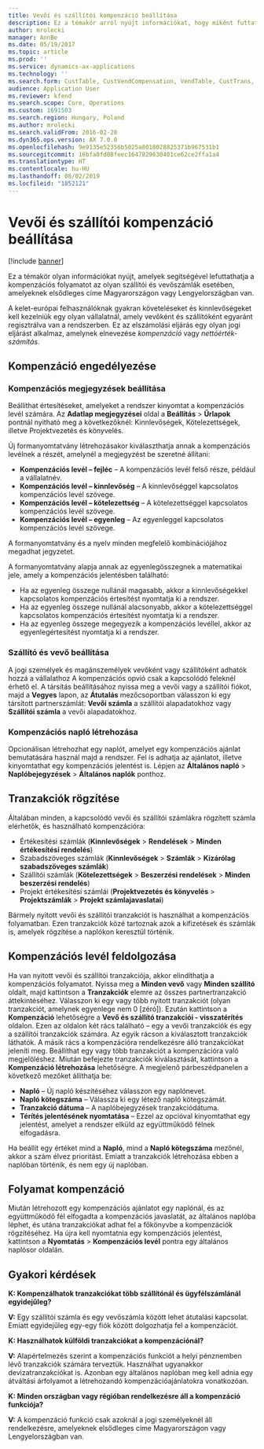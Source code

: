 ```yaml
---
title: Vevői és szállítói kompenzáció beállítása
description: Ez a témakör arról nyújt információkat, hogy miként futtathat kompenzációs folyamatot az olyan szállítói és vevőszámlák esetében, amelyeknek elsődleges címe Magyarországon vagy Lengyelországban van.
author: mrolecki
manager: AnnBe
ms.date: 05/19/2017
ms.topic: article
ms.prod: ''
ms.service: dynamics-ax-applications
ms.technology: ''
ms.search.form: CustTable, CustVendCompensation, VendTable, CustTrans, VendTrans
audience: Application User
ms.reviewer: kfend
ms.search.scope: Core, Operations
ms.custom: 1691503
ms.search.region: Hungary, Poland
ms.author: mrolecki
ms.search.validFrom: 2016-02-28
ms.dyn365.ops.version: AX 7.0.0
ms.openlocfilehash: 9e9135e52356b5025a8018028825371b967531b1
ms.sourcegitcommit: 16bfa0fd08feec1647829630401ce62ce2ffa1a4
ms.translationtype: HT
ms.contentlocale: hu-HU
ms.lasthandoff: 08/02/2019
ms.locfileid: "1852121"
---
```

# <a name="set-up-customer-and-vendor-compensation"></a>Vevői és szállítói kompenzáció beállítása

[!include [banner](../includes/banner.md)]

Ez a témakör olyan információkat nyújt, amelyek segítségével lefuttathatja a kompenzációs folyamatot az olyan szállítói és vevőszámlák esetében, amelyeknek elsődleges címe Magyarországon vagy Lengyelországban van.

A kelet-európai felhasználóknak gyakran követeléseket és kinnlevőségeket kell kezelniük egy olyan vállalatnál, amely vevőként és szállítóként egyaránt regisztrálva van a rendszerben. Ez az elszámolási eljárás egy olyan jogi eljárást alkalmaz, amelynek elnevezése *kompenzáció* vagy *nettóérték-számítás*. 

## <a name="enabling-compensation"></a>Kompenzáció engedélyezése

### <a name="set-up-compensation-notes"></a>Kompenzációs megjegyzések beállítása
Beállíthat értesítéseket, amelyeket a rendszer kinyomtat a kompenzációs levél számára. Az **Adatlap megjegyzései** oldal a **Beállítás** > **Űrlapok** pontnál nyitható meg a következőknél: Kinnlevőségek, Kötelezettségek, illetve Projektvezetés és könyvelés.

Új formanyomtatvány létrehozásakor kiválaszthatja annak a kompenzációs levélnek a részét, amelynél a megjegyzést be szeretné állítani:

 - **Kompenzációs levél – fejléc** – A kompenzációs levél felső része, például a vállalatnév.
 - **Kompenzációs levél – kinnlevőség** – A kinnlevőséggel kapcsolatos kompenzációs levél szövege.
 - **Kompenzációs levél – kötelezettség** – A kötelezettséggel kapcsolatos kompenzációs levél szövege.
 - **Kompenzációs levél – egyenleg** – Az egyenleggel kapcsolatos kompenzációs levél szövege.

A formanyomtatvány és a nyelv minden megfelelő kombinációjához megadhat jegyzetet.

A formanyomtatvány alapja annak az egyenlegösszegnek a matematikai jele, amely a kompenzációs jelentésben található:

- Ha az egyenleg összege nullánál magasabb, akkor a kinnlevőségekkel kapcsolatos kompenzációs értesítést nyomtatja ki a rendszer.
- Ha az egyenleg összege nullánál alacsonyabb, akkor a kötelezettséggel kapcsolatos kompenzációs értesítést nyomtatja ki a rendszer.
- Ha az egyenleg összege megegyezik a kompenzációs levéllel, akkor az egyenlegértesítést nyomtatja ki a rendszer.

### <a name="set-up-a-vendor-and-a-customer"></a>Szállító és vevő beállítása
A jogi személyek és magánszemélyek vevőként vagy szállítóként adhatók hozzá a vállalathoz A kompenzációs opvió csak a kapcsolódó feleknél érhető el. A társítás beállításához nyissa meg a vevői vagy a szállítói fiókot, majd a **Vegyes** lapon, az **Átutalás** mezőcsoportban válasszon ki egy társított partnerszámlát: **Vevői számla** a szállítói alapadatokhoz vagy **Szállítói számla** a vevői alapadatokhoz.

### <a name="create-a-compensation-journal"></a>Kompenzációs napló létrehozása
Opcionálisan létrehozhat egy naplót, amelyet egy kompenzációs ajánlat bemutatására használ majd a rendszer. Fel is adhatja az ajánlatot, illetve kinyomtathat egy kompenzációs jelentést is. Lépjen az **Általános napló** > **Naplóbejegyzések** > **Általános naplók** ponthoz.

## <a name="record-transactions"></a>Tranzakciók rögzítése
Általában minden, a kapcsolódó vevői és szállítói számlákra rögzített számla elérhetők, és használható kompenzációra: 

 - Értékesítési számlák (**Kinnlevőségek** > **Rendelések** > **Minden értékesítési rendelés**)
 - Szabadszöveges számlák (**Kinnlevőségek** > **Számlák** > **Kizárólag szabadszöveges számlák**)
 - Szállítói számlák (**Kötelezettségek** > **Beszerzési rendelések** > **Minden beszerzési rendelés**)
 - Projekt értékesítési számlái (**Projektvezetés és könyvelés** > **Projektszámlák** > **Projekt számlajavaslatai**)

Bármely nyitott vevői és szállítói tranzakciót is használhat a kompenzációs folyamatban. Ezen tranzakciók közé tartoznak azok a kifizetések és számlák is, amelyek rögzítése a naplókon keresztül történik. 

## <a name="process-a-compensation-letter"></a>Kompenzációs levél feldolgozása
Ha van nyitott vevői és szállítói tranzakciója, akkor elindíthatja a kompenzációs folyamatot. Nyissa meg a **Minden vevő** vagy **Minden szállító** oldalt, majd kattintson a **Tranzakciók** elemre az összes partnertranzakció áttekintéséhez. Válasszon ki egy vagy több nyitott tranzakciót (olyan tranzakciót, amelynek egyenlege nem 0 [zéró]). Ezután kattintson a **Kompenzáció** lehetőségre a **Vevő és szállító tranzakciói - visszatérítés** oldalon. Ezen az oldalon két rács található – egy a vevői tranzakciók és egy a szállítói tranzakciók számára. Az egyik rácson a kiválasztott tranzakciók láthatók. A másik rács a kompenzációra rendelkezésre álló tranzakciókat jeleníti meg. Beállíthat egy vagy több tranzakciót a kompenzációra való megjelöléshez. Miután befejezte tranzakciók kiválasztását, kattintson a **Kompenzáció létrehozása** lehetőségre. A megjelenő párbeszédpanelen a következő mezőket állíthatja be:

 - **Napló** – Új napló készítéséhez válasszon egy naplónevet.
 - **Napló kötegszáma** – Válassza ki egy létező napló kötegszámát.
 - **Tranzakció dátuma** – A naplóbejegyzések tranzakciódátuma.
 - **Térítés jelentésének nyomtatása** – Ezzel az opcióval kinyomtathat egy jelentést, amelyet a rendszer elküld az együttműködő félnek elfogadásra.

Ha beállít egy értéket mind a **Napló**, mind a **Napló kötegszáma** mezőnél, akkor a szám élvez prioritást. Emiatt a tranzakciók létrehozása ebben a naplóban történik, és nem egy új naplóban.

## <a name="process-compensation"></a>Folyamat kompenzáció
Miután létrehozott egy kompenzációs ajánlatot egy naplónál, és az együttműködő fél elfogadta a kompenzációs javaslatát, az általános naplóba léphet, és utána tranzakciókat adhat fel a főkönyvbe a kompenzációk rögzítéséhez. Ha újra kell nyomtatnia egy kompenzációs jelentést, kattintson a **Nyomtatás** > **Kompenzációs levél** pontra egy általános naplósor oldalán.


## <a name="frequently-asked-questions"></a>Gyakori kérdések
**K: Kompenzálhatok tranzakciókat több szállítónál és ügyfélszámlánál egyidejűleg?**

**V:** Egy szállítói számla és egy vevőszámla között lehet átutalási kapcsolat. Emiatt egyidejűleg egy-egy fiók között dolgozhatja fel a kompenzációt.

**K: Használhatok külföldi tranzakciókat a kompenzációnál?**

**V:** Alapértelmezés szerint a kompenzációs funkciót a helyi pénznemben lévő tranzakciók számára terveztük. Használhat ugyanakkor devizatranzakciókat is. Azonban egy általános naplóban meg kell adnia egy átváltási árfolyamot a létrehozandó kompenzációajánlatokra vonatkozóan.

**K: Minden országban vagy régióban rendelkezésre áll a kompenzáció funkciója?**

**V:** A kompenzáció funkció csak azoknál a jogi személyeknél áll rendelkezésre, amelyeknek elsődleges címe Magyarországon vagy Lengyelországban van.
